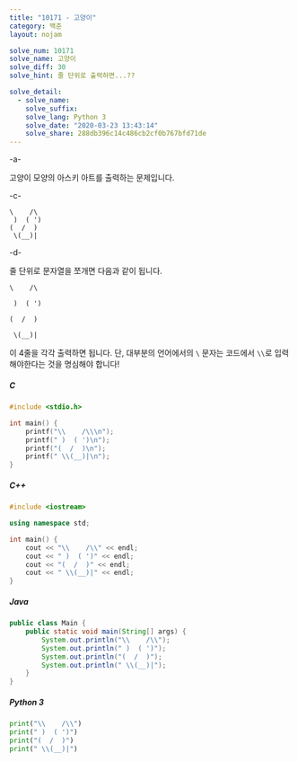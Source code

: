```yaml
---
title: "10171 - 고양이"
category: 백준
layout: nojam

solve_num: 10171
solve_name: 고양이
solve_diff: 30
solve_hint: 줄 단위로 출력하면...??

solve_detail:
  - solve_name:
    solve_suffix:
    solve_lang: Python 3
    solve_date: "2020-03-23 13:43:14"
    solve_share: 288db396c14c486cb2cf0b767bfd71de
---
```


-a-

고양이 모양의 아스키 아트를 출력하는 문제입니다.

-c-

```
\    /\
 )  ( ')
(  /  )
 \(__)|
```

-d-

줄 단위로 문자열을 쪼개면 다음과 같이 됩니다. 

```
\    /\
```

```
 )  ( ')
```

```
(  /  )
```

```
 \(__)|
```

이 4줄을 각각 출력하면 됩니다. 단, 대부분의 언어에서의 `\` 문자는 코드에서 `\\`로 입력해야한다는 것을 명심해야 합니다!

##### C

```c
#include <stdio.h>

int main() {
    printf("\\    /\\\n");
    printf(" )  ( ')\n");
    printf("(  /  )\n");
    printf(" \\(__)|\n");
}
```

##### C++

```cpp
#include <iostream>

using namespace std;

int main() {
    cout << "\\    /\\" << endl;
    cout << " )  ( ')" << endl;
    cout << "(  /  )" << endl;
    cout << " \\(__)|" << endl;
}
```

##### Java

```java
public class Main {
    public static void main(String[] args) {
        System.out.println("\\    /\\");
        System.out.println(" )  ( ')");
        System.out.println("(  /  )");
        System.out.println(" \\(__)|");
    }
}
```

##### Python 3

```python
print("\\    /\\")
print(" )  ( ')")
print("(  /  )")
print(" \\(__)|")
```
